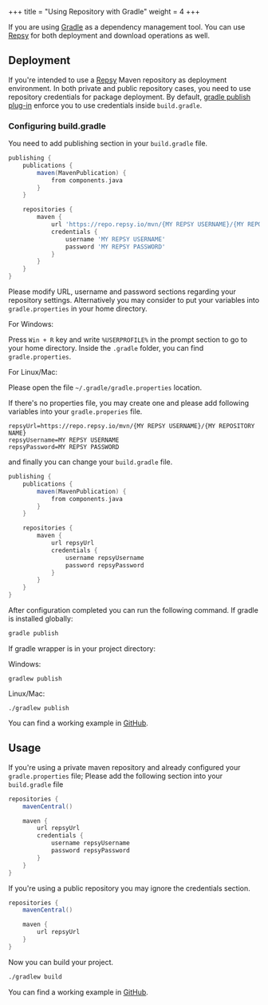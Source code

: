 +++
title = "Using Repository with Gradle"
weight = 4
+++

If you are using [Gradle](https://gradle.org/) as a dependency management tool. You can use [Repsy](https://repsy.io) for both deployment and download operations as well.

## Deployment

If you're intended to use a [Repsy](https://repsy.io) Maven repository as deployment environment. In both private and public repository cases, you need to use repository credentials for package deployment. By default, [gradle publish plug-in](https://docs.gradle.org/current/userguide/publishing_maven.html) enforce you to use credentials inside `build.gradle`. 

### Configuring build.gradle

You need to add publishing section in your `build.gradle` file.

```groovy
publishing {
    publications {
        maven(MavenPublication) {
            from components.java
        }
    }

    repositories {
        maven {
            url 'https://repo.repsy.io/mvn/{MY REPSY USERNAME}/{MY REPOSITORY NAME}'
            credentials {
                username 'MY REPSY USERNAME'
                password 'MY REPSY PASSWORD'
            }
        }
    }
}
```

Please modify URL, username and password sections regarding your repository settings. Alternatively you may consider to put your variables into `gradle.properties` in your home directory.

For Windows:

Press `Win + R` key and write `%USERPROFILE%` in the prompt section to go to your home directory. Inside the `.gradle` folder, you can find `gradle.properties`.

For Linux/Mac:

Please open the file `~/.gradle/gradle.properties` location.

If there's no properties file, you may create one and please add following variables into your `gradle.properies` file.


```properties
repsyUrl=https://repo.repsy.io/mvn/{MY REPSY USERNAME}/{MY REPOSITORY NAME}
repsyUsername=MY REPSY USERNAME
repsyPassword=MY REPSY PASSWORD
```

and finally you can change your `build.gradle` file.

```groovy
publishing {
    publications {
        maven(MavenPublication) {
            from components.java
        }
    }

    repositories {
        maven {
            url repsyUrl
            credentials {
                username repsyUsername
                password repsyPassword
            }
        }
    }
}
```

After configuration completed you can run the following command. If gradle is installed globally:

```bash
gradle publish
```

If gradle wrapper is in your project directory:

Windows:

```
gradlew publish
```

Linux/Mac:

```
./gradlew publish
```

You can find a working example in [GitHub](https://github.com/repsyio/example-gradle-deploy).

## Usage

If you're using a private maven repository and already configured your `gradle.properties` file; Please add
the following section into your `build.gradle` file

```groovy
repositories {
    mavenCentral()

    maven {
        url repsyUrl
        credentials {
            username repsyUsername
            password repsyPassword
        }
    }
}
```

If you're using a public repository you may ignore the credentials section.

```groovy
repositories {
    mavenCentral()

    maven {
        url repsyUrl
    }
}
```

Now you can build your project.

```bash
./gradlew build
```

You can find a working example in [GitHub](https://github.com/repsyio/example-gradle-usage).